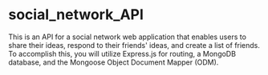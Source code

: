 # social_network_API
This is an API for a social network web application that enables users to share their ideas, respond to their friends' ideas, and create a list of friends. To accomplish this, you will utilize Express.js for routing, a MongoDB database, and the Mongoose Object Document Mapper (ODM).
